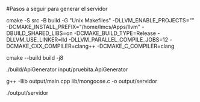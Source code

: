 #Pasos a seguir para generar el servidor

cmake -S src -B build -G "Unix Makefiles"   -DLLVM_ENABLE_PROJECTS=""   -DCMAKE_INSTALL_PREFIX="/home/lmcs/Apps/llvm"   -DBUILD_SHARED_LIBS=on   -DCMAKE_BUILD_TYPE=Release   -DLLVM_USE_LINKER=lld   -DLLVM_PARALLEL_COMPILE_JOBS=12   -DCMAKE_CXX_COMPILER=clang++   -DCMAKE_C_COMPILER=clang

cmake --build build -j8

./build/ApiGenerator input/pruebita.ApiGenerator

g++ -Ilib output/main.cpp lib/mongoose.c -o output/servidor

./output/servidor
